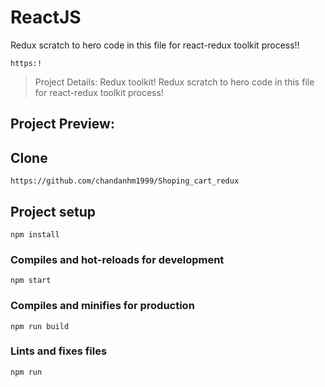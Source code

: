 # ReactJS
Redux scratch to hero code in this file for react-redux toolkit process!!

```
https:!
```

> Project Details:  Redux toolkit! 
> Redux scratch to hero code in this file for react-redux toolkit process!


## Project Preview:


## Clone
```
https://github.com/chandanhm1999/Shoping_cart_redux
```

## Project setup
```
npm install
```

### Compiles and hot-reloads for development
```
npm start
```

### Compiles and minifies for production
```
npm run build
```

### Lints and fixes files
```
npm run
```
